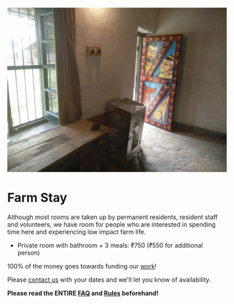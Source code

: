 <!--

Title: Farm Stay

-->

![](/images/room.jpg)

Farm Stay
==

Although most rooms are taken up by permanent residents, resident staff and volunteers, we have room for people who are interested in spending time here and experiencing low impact farm life. 

* Private room with bathroom + 3 meals: ₹750 (₹550 for additional person) 

100% of the money goes towards funding our [work](/?p=work)!

Please [contact us](/?p=contact) with your dates and we'll let you know of availability.

**Please read the ENTIRE [FAQ](/?p=faq) and [Rules](/?p=rules) beforehand!**


<!--
* camping area, 

-->
